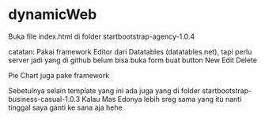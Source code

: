 # dynamicWeb

Buka file index.html di folder startbootstrap-agency-1.0.4

catatan:
Pakai framework Editor dari Datatables (datatables.net), tapi perlu server jadi yang di github belum bisa
buka form buat button New Edit Delete

Pie Chart juga pake framework

Sebetulnya selain template yang ini ada juga yang di folder startbootstrap-business-casual-1.0.3
Kalau Mas Edonya lebih sreg sama yang itu nanti tinggal saya ganti ke sana aja hehe


